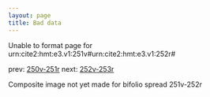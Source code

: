 ```yaml
---
layout: page
title: Bad data
---
```


Unable to format page for urn:cite2:hmt:e3.v1:251v#urn:cite2:hmt:e3.v1:252r#

prev: [250v-251r](../250v-251r/) next: [252v-253r](../252v-253r/)

Composite image not yet made for bifolio spread 251v-252r

